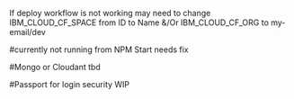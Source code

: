 If deploy workflow is not working may need to change IBM_CLOUD_CF_SPACE from ID to Name
&/Or IBM_CLOUD_CF_ORG to my-email/dev



#currently not running from NPM Start needs fix

#Mongo or Cloudant tbd

#Passport for login security WIP